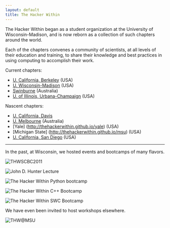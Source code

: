 ```yaml
---
layout: default
title: The Hacker Within
---
```


The Hacker Within began as a student organization at the University of
Wisconsin-Madison, and is now reborn as a collection of such chapters around
the world.

Each of the chapters convenes a community of scientists, at all levels of
their education and training, to share their knowledge and best practices in
using computing to accomplish their work.

Current chapters:

  * [U. California, Berkeley](http://thehackerwithin.github.io/berkeley) (USA)
  * [U. Wisconsin-Madison](http://thehackerwithin.github.io/wisconsin) (USA)
  * [Swinburne](http://thehackerwithin.github.io/swinburne) (Australia)
  * [U. of Illinois, Urbana-Champaign](http://thehackerwithin.github.io/illinois) (USA)

Nascent chapters:

  * [U. California, Davis](http://thehackerwithin.github.io/davis)
  * [U. Melbourne](http://thehackerwithin.github.io/melbourne) (Australia)
  * [Yale] (http://thehackerwithin.github.io/yale) (USA)
  * [Michigan State] (http://thehackerwithin.github.io/msu) (USA)
  * [U. California, San Diego](http://www.thehackerwithin.org/ucsd/) (USA)



----


In the past, at Wisconsin, we hosted events and bootcamps of many flavors. 


![THWSCBC2011](./images/scbc.jpg "THW Software Carpentry Bootcamp")

![John D. Hunter Lecture](./images/hunter.jpg "John D. Hunter Flyer")

![The Hacker Within Python bootcamp](./images/pybc.jpg "Python Bootcamp")

![The Hacker Within C++ Bootcamp](./images/cpp_boot1.jpg "C++ bootcamp")

![The Hacker Within SWC Bootcamp](./images/sc_boot.jpg "Software Carpentry bootcamp")



We have even been invited to host workshops elsewhere.


![THW@MSU](./images/thw_msu.png "THW@MSU")

